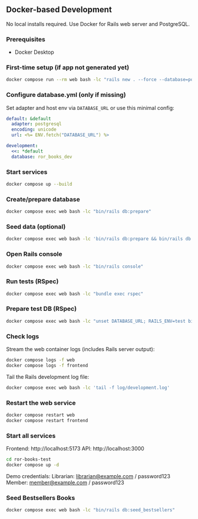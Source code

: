 ## Docker-based Development

No local installs required. Use Docker for Rails web server and PostgreSQL.

### Prerequisites
- Docker Desktop

### First-time setup (if app not generated yet)
```bash
docker compose run --rm web bash -lc "rails new . --force --database=postgresql && bundle install"
```

### Configure database.yml (only if missing)
Set adapter and host env via `DATABASE_URL` or use this minimal config:
```yaml
default: &default
  adapter: postgresql
  encoding: unicode
  url: <%= ENV.fetch("DATABASE_URL") %>

development:
  <<: *default
  database: ror_books_dev
```

### Start services
```bash
docker compose up --build
```

### Create/prepare database
```bash
docker compose exec web bash -lc "bin/rails db:prepare"
```

### Seed data (optional)
```bash
docker compose exec web bash -lc 'bin/rails db:prepare && bin/rails db:seed'
```

### Open Rails console
```bash
docker compose exec web bash -lc "bin/rails console"
```

### Run tests (RSpec)
```bash
docker compose exec web bash -lc "bundle exec rspec"
```

### Prepare test DB (RSpec)
```bash
docker compose exec web bash -lc "unset DATABASE_URL; RAILS_ENV=test bin/rails db:environment:set RAILS_ENV=test && RAILS_ENV=test bin/rails db:prepare"
```

### Check logs
Stream the web container logs (includes Rails server output):
```bash
docker compose logs -f web
docker compose logs -f frontend
```

Tail the Rails development log file:
```bash
docker compose exec web bash -lc 'tail -f log/development.log'
```

### Restart the web service
```bash
docker compose restart web
docker compose restart frontend
```

### Start all services

Frontend: http://localhost:5173
API: http://localhost:3000


```bash
cd ror-books-test
docker compose up -d
```
Demo credentials:
Librarian: librarian@example.com / password123
Member: member@example.com / password123



### Seed Bestsellers Books

```bash
docker compose exec web bash -lc "bin/rails db:seed_bestsellers"
```


